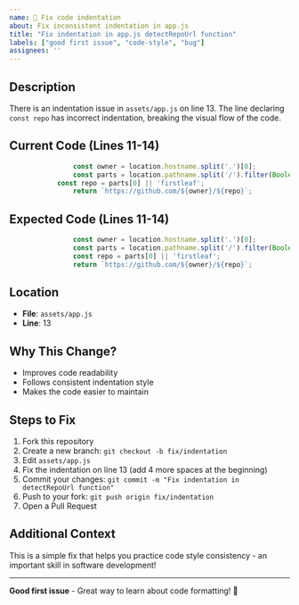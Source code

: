 ```yaml
---
name: 🎨 Fix code indentation
about: Fix inconsistent indentation in app.js
title: "Fix indentation in app.js detectRepoUrl function"
labels: ["good first issue", "code-style", "bug"]
assignees: ''
---
```


## Description
There is an indentation issue in `assets/app.js` on line 13. The line declaring `const repo` has incorrect indentation, breaking the visual flow of the code.

## Current Code (Lines 11-14)
```javascript
                const owner = location.hostname.split('.')[0];
                const parts = location.pathname.split('/').filter(Boolean);
            const repo = parts[0] || 'firstleaf';
                return `https://github.com/${owner}/${repo}`;
```

## Expected Code (Lines 11-14)
```javascript
                const owner = location.hostname.split('.')[0];
                const parts = location.pathname.split('/').filter(Boolean);
                const repo = parts[0] || 'firstleaf';
                return `https://github.com/${owner}/${repo}`;
```

## Location
- **File**: `assets/app.js`
- **Line**: 13

## Why This Change?
- Improves code readability
- Follows consistent indentation style
- Makes the code easier to maintain

## Steps to Fix
1. Fork this repository
2. Create a new branch: `git checkout -b fix/indentation`
3. Edit `assets/app.js` 
4. Fix the indentation on line 13 (add 4 more spaces at the beginning)
5. Commit your changes: `git commit -m "Fix indentation in detectRepoUrl function"`
6. Push to your fork: `git push origin fix/indentation`
7. Open a Pull Request

## Additional Context
This is a simple fix that helps you practice code style consistency - an important skill in software development!

---
**Good first issue** - Great way to learn about code formatting! 📝
